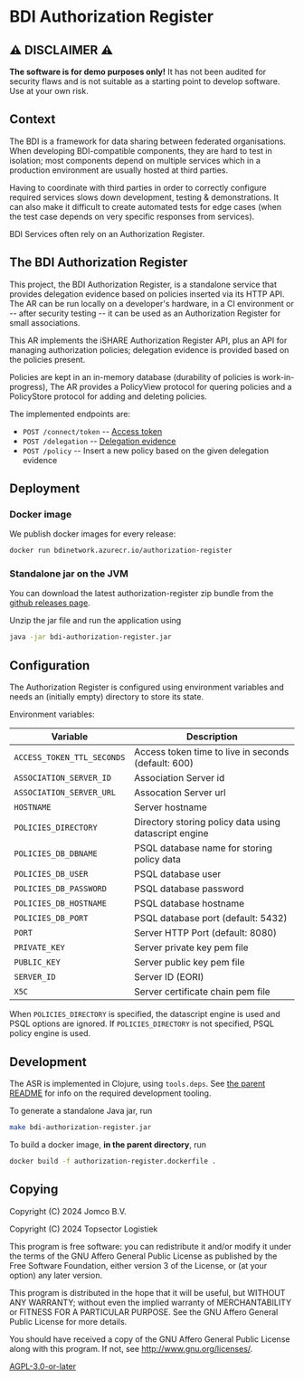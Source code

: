 <!--
SPDX-FileCopyrightText: 2024 Jomco B.V.
SPDX-FileCopyrightText: 2024 Topsector Logistiek
SPDX-FileContributor: Joost Diepenmaat <joost@jomco.nl>
SPDX-FileContributor: Remco van 't Veer <remco@jomco.nl>

SPDX-License-Identifier: AGPL-3.0-or-later
-->

# BDI Authorization Register

## ⚠ DISCLAIMER ⚠

**The software is for demo purposes only!**  It has not been audited
for security flaws and is not suitable as a starting point to develop
software.  Use at your own risk.

## Context

The BDI is a framework for data sharing between federated
organisations. When developing BDI-compatible components, they are
hard to test in isolation; most components depend on multiple services
which in a production environment are usually hosted at third parties.

Having to coordinate with third parties in order to correctly
configure required services slows down development, testing &
demonstrations. It can also make it difficult to create automated
tests for edge cases (when the test case depends on very specific
responses from services).

BDI Services often rely on an Authorization Register.

## The BDI Authorization Register

This project, the BDI Authorization Register, is a standalone service
that provides delegation evidence based on policies inserted via its
HTTP API.  The AR can be run locally on a developer's hardware, in a
CI environment or -- after security testing -- it can be used as an
Authorization Register for small associations.

This AR implements the iSHARE Authorization Register API, plus an API
for managing authorization policies; delegation evidence is provided
based on the policies present.

Policies are kept in an in-memory database (durability of policies is
work-in-progress), The AR provides a PolicyView protocol for quering
policies and a PolicyStore protocol for adding and deleting policies.

The implemented endpoints are:

- `POST /connect/token` -- [Access token](https://dev.ishare.eu/ishare-satellite-role/access-token-m2m)
- `POST /delegation` -- [Delegation evidence](https://dev.ishare.eu/authorisation-registry-role/delegation-endpoint)
- `POST /policy` -- Insert a new policy based on the given delegation evidence

## Deployment

### Docker image

We publish docker images for every release:

```sh
docker run bdinetwork.azurecr.io/authorization-register
```

### Standalone jar on the JVM

You can download the latest authorization-register zip bundle from the
[github releases
page](https://github.com/Basic-Data-Infrastructure/bdi-stack/releases).

Unzip the jar file and run the application using 

```sh
java -jar bdi-authorization-register.jar
```

## Configuration

The Authorization Register is configured using environment variables and
needs an (initially empty) directory to store its state.

Environment variables:

|Variable                  |Description
|--------------------------|---------------------------------------------------
|`ACCESS_TOKEN_TTL_SECONDS`|Access token time to live in seconds (default: 600)
|`ASSOCIATION_SERVER_ID`   |Association Server id
|`ASSOCIATION_SERVER_URL`  |Assocation Server url
|`HOSTNAME`                |Server hostname
|`POLICIES_DIRECTORY`      |Directory storing policy data using datascript engine
|`POLICIES_DB_DBNAME`      |PSQL database name for storing policy data
|`POLICIES_DB_USER`        |PSQL database user
|`POLICIES_DB_PASSWORD`    |PSQL database password
|`POLICIES_DB_HOSTNAME`    |PSQL database hostname
|`POLICIES_DB_PORT`        |PSQL database port (default: 5432)
|`PORT`                    |Server HTTP Port (default: 8080)
|`PRIVATE_KEY`             |Server private key pem file
|`PUBLIC_KEY`              |Server public key pem file
|`SERVER_ID`               |Server ID (EORI)
|`X5C`                     |Server certificate chain pem file

When `POLICIES_DIRECTORY` is specified, the datascript engine is used
and PSQL options are ignored. If `POLICIES_DIRECTORY` is not
specified, PSQL policy engine is used.

## Development

The ASR is implemented in Clojure, using `tools.deps`. See [the parent
README](../README.md) for info on the required development tooling.

To generate a standalone Java jar, run

```sh
make bdi-authorization-register.jar
```

To build a docker image, **in the parent directory**, run

```sh
docker build -f authorization-register.dockerfile .
```

## Copying

Copyright (C) 2024 Jomco B.V.

Copyright (C) 2024 Topsector Logistiek

This program is free software: you can redistribute it and/or modify
it under the terms of the GNU Affero General Public License as
published by the Free Software Foundation, either version 3 of the
License, or (at your option) any later version.

This program is distributed in the hope that it will be useful, but
WITHOUT ANY WARRANTY; without even the implied warranty of
MERCHANTABILITY or FITNESS FOR A PARTICULAR PURPOSE.  See the GNU
Affero General Public License for more details.

You should have received a copy of the GNU Affero General Public
License along with this program.  If not, see
<http://www.gnu.org/licenses/>.


[AGPL-3.0-or-later](LICENSES/AGPL-3.0-or-later.txt)
